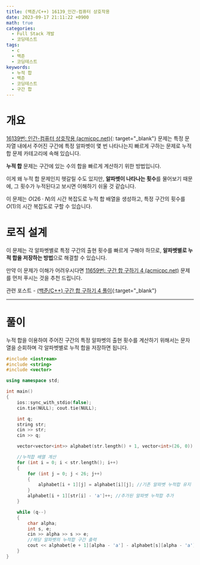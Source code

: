 ```yaml
---
title: (백준/C++) 16139_인간-컴퓨터 상호작용
date: 2023-09-17 21:11:22 +0900
math: true
categories:
  - Full Stack 개발
  - 코딩테스트
tags:
  - c
  - 백준
  - 코딩테스트
keywords:
  - 누적 합
  - 백준
  - 코딩테스트
  - 구간 합
---
```


# **개요**

[16139번: 인간-컴퓨터 상호작용 (acmicpc.net)](https://www.acmicpc.net/problem/16139){: target="_blank"} 문제는 특정 문자열 내에서 주어진 구간에 특정 알파벳이 몇 번 나타나는지 빠르게 구하는 문제로 누적 합 문제 카테고리에 속해 있습니다.

<span class="keyword">**누적 합**</span> 문제는 구간에 있는 수의 합을 빠르게 계산하기 위한 방법입니다.

이게 왜 누적 합 문제인지 헷갈릴 수도 있지만, **알파벳이 나타나는 횟수**를 물어보기 때문에, 그 횟수가 누적된다고 보시면 이해하기 쉬울 것 같습니다.

이 문제는 $O(26 \cdot N)$의 시간 복잡도로 누적 합 배열을 생성하고, 특정 구간의 횟수를 $O(1)$의 시간 복잡도로 구할 수 있습니다.

# **로직 설계**

이 문제는 각 알파벳별로 특정 구간의 출현 횟수를 빠르게 구해야 하므로, **알파벳별로 누적 합을 저장하는 방법**으로 해결할 수 있습니다.

만약 이 문제가 이해가 어려우시다면 [11659번: 구간 합 구하기 4 (acmicpc.net)](https://www.acmicpc.net/problem/11659) 문제를 먼저 푸시는 것을 추천 드립니다.

관련 포스트 - [(백준/C++) 구간 합 구하기 4 풀이](/posts/%EB%B0%B1%EC%A4%80-%EA%B5%AC%EA%B0%84-%ED%95%A9-%EA%B5%AC%ED%95%98%EA%B8%B0-4/){:target="_blank"}

---

# **풀이**

누적 합을 이용하여 주어진 구간의 특정 알파벳의 출현 횟수를 계산하기 위해서는 문자열을 순회하며 각 알파벳별로 누적 합을 저장하면 됩니다.

```cpp
#include <iostream>
#include <string>
#include <vector>

using namespace std;

int main()
{
	ios::sync_with_stdio(false);
	cin.tie(NULL); cout.tie(NULL);

	int q;
	string str;
	cin >> str;
	cin >> q;

	vector<vector<int>> alphabet(str.length() + 1, vector<int>(26, 0));

	//누적합 배열 계산
	for (int i = 0; i < str.length(); i++)
	{
		for (int j = 0; j < 26; j++)
		{
			alphabet[i + 1][j] = alphabet[i][j]; //기존 알파벳 누적합 유지
		}
		alphabet[i + 1][str[i] - 'a']++; //추가된 알파벳 누적합 추가
	}

	while (q--)
	{
		char alpha;
		int s, e;
		cin >> alpha >> s >> e;
		//해당 알파벳의 누적합 구간 출력
		cout << alphabet[e + 1][alpha - 'a'] - alphabet[s][alpha - 'a'] << '\n';
	}
}
```